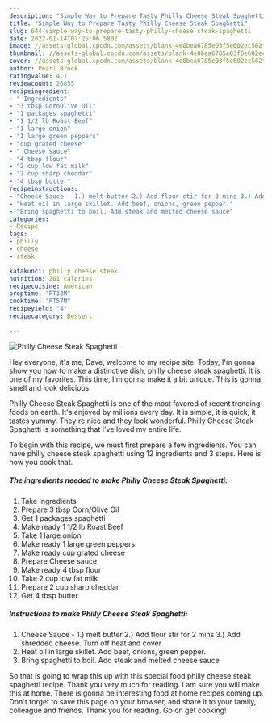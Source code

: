 ```yaml
---
description: "Simple Way to Prepare Tasty Philly Cheese Steak Spaghetti"
title: "Simple Way to Prepare Tasty Philly Cheese Steak Spaghetti"
slug: 644-simple-way-to-prepare-tasty-philly-cheese-steak-spaghetti
date: 2022-01-14T07:25:06.580Z
image: //assets-global.cpcdn.com/assets/blank-4e0bea6785e03f5e602ec562f230caae08da540cada707380b4fe1bbebba43da.png
thumbnail: //assets-global.cpcdn.com/assets/blank-4e0bea6785e03f5e602ec562f230caae08da540cada707380b4fe1bbebba43da.png
cover: //assets-global.cpcdn.com/assets/blank-4e0bea6785e03f5e602ec562f230caae08da540cada707380b4fe1bbebba43da.png
author: Pearl Brock
ratingvalue: 4.1
reviewcount: 26855
recipeingredient:
- " Ingredients"
- "3 tbsp CornOlive Oil"
- "1 packages spaghetti"
- "1 1/2 lb Roast Beef"
- "1 large onion"
- "1 large green peppers"
- "cup grated cheese"
- " Cheese sauce"
- "4 tbsp flour"
- "2 cup low fat milk"
- "2 cup sharp cheddar"
- "4 tbsp butter"
recipeinstructions:
- "Cheese Sauce - 1.) melt butter 2.) Add flour stir for 2 mins 3.) Add shredded cheese. Turn off heat and cover"
- "Heat oil in large skillet. Add beef, onions, green pepper."
- "Bring spaghetti to boil. Add steak and melted cheese sauce"
categories:
- Recipe
tags:
- philly
- cheese
- steak

katakunci: philly cheese steak 
nutrition: 201 calories
recipecuisine: American
preptime: "PT12M"
cooktime: "PT57M"
recipeyield: "4"
recipecategory: Dessert

---
```



![Philly Cheese Steak Spaghetti](//assets-global.cpcdn.com/assets/blank-4e0bea6785e03f5e602ec562f230caae08da540cada707380b4fe1bbebba43da.png)

Hey everyone, it's me, Dave, welcome to my recipe site. Today, I'm gonna show you how to make a distinctive dish, philly cheese steak spaghetti. It is one of my favorites. This time, I'm gonna make it a bit unique. This is gonna smell and look delicious.

Philly Cheese Steak Spaghetti is one of the most favored of recent trending foods on earth. It's enjoyed by millions every day. It is simple, it is quick, it tastes yummy. They're nice and they look wonderful. Philly Cheese Steak Spaghetti is something that I've loved my entire life.




To begin with this recipe, we must first prepare a few ingredients. You can have philly cheese steak spaghetti using 12 ingredients and 3 steps. Here is how you cook that.

<!--inarticleads1-->

##### The ingredients needed to make Philly Cheese Steak Spaghetti:

1. Take  Ingredients
1. Prepare 3 tbsp Corn/Olive Oil
1. Get 1 packages spaghetti
1. Make ready 1 1/2 lb Roast Beef
1. Take 1 large onion
1. Make ready 1 large green peppers
1. Make ready cup grated cheese
1. Prepare  Cheese sauce
1. Make ready 4 tbsp flour
1. Take 2 cup low fat milk
1. Prepare 2 cup sharp cheddar
1. Get 4 tbsp butter




<!--inarticleads2-->

##### Instructions to make Philly Cheese Steak Spaghetti:

1. Cheese Sauce - 1.) melt butter 2.) Add flour stir for 2 mins 3.) Add shredded cheese. Turn off heat and cover
1. Heat oil in large skillet. Add beef, onions, green pepper.
1. Bring spaghetti to boil. Add steak and melted cheese sauce




So that is going to wrap this up with this special food philly cheese steak spaghetti recipe. Thank you very much for reading. I am sure you will make this at home. There is gonna be interesting food at home recipes coming up. Don't forget to save this page on your browser, and share it to your family, colleague and friends. Thank you for reading. Go on get cooking!

